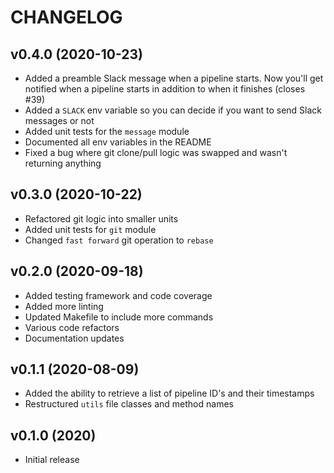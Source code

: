 # CHANGELOG

## v0.4.0 (2020-10-23)

* Added a preamble Slack message when a pipeline starts. Now you'll get notified when a pipeline starts in addition to when it finishes (closes #39)
* Added a `SLACK` env variable so you can decide if you want to send Slack messages or not
* Added unit tests for the `message` module
* Documented all env variables in the README
* Fixed a bug where git clone/pull logic was swapped and wasn't returning anything

## v0.3.0 (2020-10-22)

* Refactored git logic into smaller units
* Added unit tests for `git` module
* Changed `fast forward` git operation to `rebase`

## v0.2.0 (2020-09-18)

* Added testing framework and code coverage
* Added more linting
* Updated Makefile to include more commands
* Various code refactors
* Documentation updates

## v0.1.1 (2020-08-09)

* Added the ability to retrieve a list of pipeline ID's and their timestamps
* Restructured `utils` file classes and method names

## v0.1.0 (2020)

* Initial release
